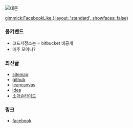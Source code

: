 ![대문](http://static.hdw.eweb4.com/media/wp_400/1/1/2492.jpg)

[gimmick:FacebookLike ( layout: 'standard', showfaces: false) ](https://www.facebook.com/groups/679419948759796)

### 몽키밴드
- 코드저정소는 = bitbucket 비공개
- 매주 모이나?

### 최신글
- [sitemap](doc/sitemap.md)
- [github](https://github.com/mkbd/mkbd.github.io)
- [leancanvas](doc/leancanvas.md)
- [idea](doc/idea.md)
- [소개슬라이드](http://mkbd.github.io/slide/mkbd)

### 링크
- [facebook ](https://www.facebook.com/groups/679419948759796)
